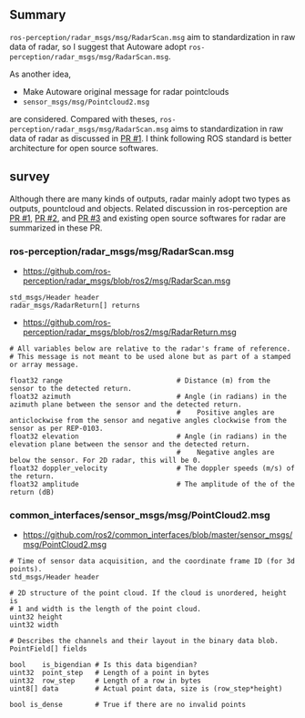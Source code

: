 
## Summary

`ros-perception/radar_msgs/msg/RadarScan.msg` aim to standardization in raw data of radar, so I suggest that Autoware adopt `ros-perception/radar_msgs/msg/RadarScan.msg`.

As another idea,

- Make Autoware original message for radar pointclouds
- `sensor_msgs/msg/Pointcloud2.msg`

are considered.
Compared with theses, `ros-perception/radar_msgs/msg/RadarScan.msg` aims to standardization in raw data of radar as discussed in [PR #1](https://github.com/ros-perception/radar_msgs/pull/1).
I think following ROS standard is better architecture for open source softwares.

## survey

Although there are many kinds of outputs, radar mainly adopt two types as outputs, pountcloud and objects.
Related discussion in ros-perception are [PR #1](https://github.com/ros-perception/radar_msgs/pull/1), [PR #2](https://github.com/ros-perception/radar_msgs/pull/2), and [PR #3](https://github.com/ros-perception/radar_msgs/pull/3) and existing open source softwares for radar are summarized in these PR.

### ros-perception/radar_msgs/msg/RadarScan.msg

- <https://github.com/ros-perception/radar_msgs/blob/ros2/msg/RadarScan.msg>

```
std_msgs/Header header
radar_msgs/RadarReturn[] returns
```

- <https://github.com/ros-perception/radar_msgs/blob/ros2/msg/RadarReturn.msg>

```
# All variables below are relative to the radar's frame of reference.
# This message is not meant to be used alone but as part of a stamped or array message.

float32 range                            # Distance (m) from the sensor to the detected return.
float32 azimuth                          # Angle (in radians) in the azimuth plane between the sensor and the detected return.
                                         #    Positive angles are anticlockwise from the sensor and negative angles clockwise from the sensor as per REP-0103.
float32 elevation                        # Angle (in radians) in the elevation plane between the sensor and the detected return.
                                         #    Negative angles are below the sensor. For 2D radar, this will be 0.
float32 doppler_velocity                 # The doppler speeds (m/s) of the return.
float32 amplitude                        # The amplitude of the of the return (dB)
```

### common_interfaces/sensor_msgs/msg/PointCloud2.msg

- <https://github.com/ros2/common_interfaces/blob/master/sensor_msgs/msg/PointCloud2.msg>

```
# Time of sensor data acquisition, and the coordinate frame ID (for 3d points).
std_msgs/Header header

# 2D structure of the point cloud. If the cloud is unordered, height is
# 1 and width is the length of the point cloud.
uint32 height
uint32 width

# Describes the channels and their layout in the binary data blob.
PointField[] fields

bool    is_bigendian # Is this data bigendian?
uint32  point_step   # Length of a point in bytes
uint32  row_step     # Length of a row in bytes
uint8[] data         # Actual point data, size is (row_step*height)

bool is_dense        # True if there are no invalid points
```
